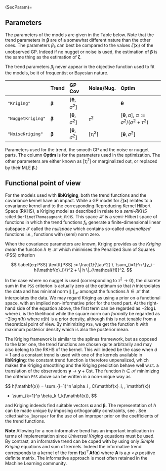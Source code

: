 (SecParam)=
## Parameters

The parameters of the models are given in the Table below. Note that
the trend parameters in $\boldsymbol{\beta}$ are of a somewhat
different nature than the other ones. The parameters $\beta_k$ can
best be compared to the values $\zeta(\mathbf{x}_i)$ of the unobserved
GP. Indeed if no nugget or noise is used, the estimation of
$\boldsymbol{\beta}$ is the same thing as the estimation of
$\boldsymbol{\zeta}$.

The trend parameters $\beta_j$ never appear in the objective function
used to fit the models, be it of frequentist or Bayesian nature.

|   | Trend  | GP Cov  | Noise/Nug.   | Optim  |
|:--|:--|:--|:--|:--|
| `"Kriging"`  | $\boldsymbol{\beta}$ | $[\boldsymbol{\theta}, \, \sigma^2]$ |   | $\boldsymbol{\theta}$  |
| `"NuggetKriging"`| $\boldsymbol{\beta}$  | $[\boldsymbol{\theta}, \, \sigma^2]$  |  $\tau^2$   | $[\boldsymbol{\theta}, \,\alpha]$, $\alpha:=\sigma^2/(\sigma^2 + \tau^2)$  |
| `"NoiseKriging"` | $\boldsymbol{\beta}$  | $[\boldsymbol{\theta}, \, \sigma^2]$  | $[\tau_i^2]$  | $[\boldsymbol{\theta}, \, \sigma^2]$  |

Parameters used for the trend, the smooth GP
and the noise or nugget parts. The column **Optim** is for
the parameters used in the optimization. The other parameters are
either known as $[\tau_i^2]$ or marginalized out, or replaced by
their MLE $\boldsymbol{\beta}$.}

## Functional point of view

For the models used with **libKriging**, both the trend functions and
the covariance kernel have an impact. While a GP model for
$\zeta(\mathbf{x})$ relates to a covariance kernel and to the
corresponding Reproducing Kernel Hilbert Space (RKHS), a Kriging model
as described in [](SecKrigingModels) relate to a *semi-RKHS*
:cite:t:`BerlinetThomasagnant_RKHS`.  This space $\mathcal{H}$ is a
semi-Hilbert space of functions in which the trend functions $f_k$
generate a finite-dimensional linear subspace $\mathcal{F}$ called the
*nullspace* which contains so-called *unpenalized* functions i.e.,
functions with (semi) norm zero.

When the covariance parameters are known, Kriging provides as the
*Kriging mean* the function $h \in \mathcal{H}$ which minimises the
Penalized Sum of Squares (PSS) criterion

$$
  \label{eq:PSS}
  \texttt{PSS} := \frac{1}{\tau^2} \,
  \sum_{i=1}^n \{y_i - h(\mathbf{x}_i)\}^2 + \| h \|_{\mathcal{H}}^2.
$$

In the case where no nugget is used (corresponding to $\tau^2 \to 0$),
the discrete sum in the $\texttt{PSS}$ criterion is actually zero at the
optimum so that $h$ interpolates the data and has minimal norm
$\|.\|_{\mathcal{H}}$ amongst the functions $h \in \mathcal{H}$ that
interpolates the data. We may regard Kriging as using a prior on a
functional space, with an implied non-informative prior for the trend
part. At the right-hand side of the equation above, the first term can be
regarded as $-2 \log L$ where $L$ is the likelihood while the square
norm can *formally* be regarded as $-2 \log \pi(h)$ where
$\pi(h)$ is a prior density, although this is not tenable from a
theoretical point of view. By minimizing $\texttt{PSS}$, we get the
function $h$ with maximum posterior density which is also the
posterior mean.

The Kriging framework is similar to the splines framework, but as
opposed to the later one, the trend functions are chosen quite
arbitrarily and may also belong to the RKHS of the kernel. This will
indeed be the case when $d=1$ and a constant trend is used with one of
the kernels available in **libKriging**: the constant trend function is
therefore unpenalized, which makes the Kriging smoothing and the
Kriging prediction behave well w.r.t. a translation of the observations
$\mathbf{y} \to \mathbf{y} + \text{Cst}$. The function $h \in \mathcal{H}$
minimizing the criterion $\texttt{PSS}$ above can be written in a
non-unique way as

$$
h(\mathbf{x}) = \sum_{i=1}^n \alpha_i \, C(\mathbf{x}_i, \, \mathbf{x})
+ \sum_{k=1}^p \beta_k f_k(\mathbf{x}),
$$

and Kriging indeeds find suitable vectors $\boldsymbol{\alpha}$ and
$\boldsymbol{\beta}$. The representation of $h$ can be made unique by
imposing orthogonality constraints, see [](SecBending).
See :cite:t:`Wahba_Improper` for the use of an improper
prior on the coefficients of the trend functions.

**Note** Allowing for a non-informative trend has an important
  implication in terms of implementation since *Universal Kriging*
  equations must be used. By contrast, an informative trend can be
  coped with by using only *Simple Kriging* equations and sum of
  kernels. Indeed the informative trend corresponds to a kernel of the
  form $\mathbf{f}(\mathbf{x})^\top \mathbf{A}\mathbf{f}(\mathbf{x})$
  where $\mathbf{A}$ is a $p \times p$ positive definite matrix. The
  informative approach is most often retained in the Machine Learning
  community.

